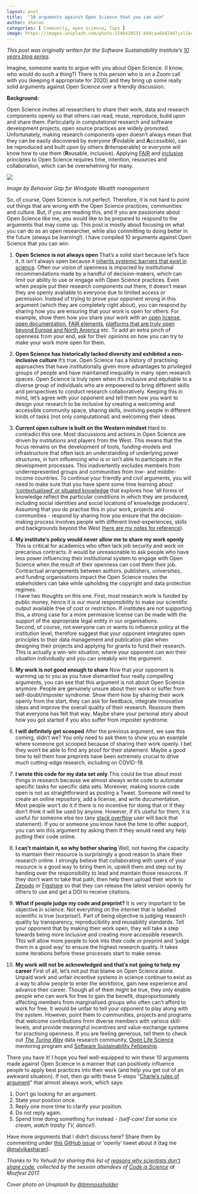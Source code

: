 ```yaml
---
layout: post
title:  "10 arguments against Open Science that you can win"
author: sharan
categories: [ Community, open science, Tips ]
image: https://images.unsplash.com/photo-1546410531-bb4caa6b424d?ixlib=rb-1.2.1&ixid=MXwxMjA3fDB8MHxwaG90by1wYWdlfHx8fGVufDB8fHw%3D&auto=format&fit=crop&w=1651&q=80
---
```


*This post was originally written for the Software Sustainability Institute’s [10 years blog series](https://www.software.ac.uk/blog/2020-12-17-ten-arguments-against-open-science-you-can-win).*

Imagine, someone wants to argue with you about Open Science. (I know, who would do such a thing?) There is this person who is on a Zoom call with you (keeping it appropriate for 2020) and they bring up some really solid arguments against Open Science over a friendly discussion.

**Background:**

Open Science invites all researchers to share their work, data and research components openly so that others can read, reuse, reproduce, build upon and share them. Particularly in computational research and software development projects, open source practices are widely promoted. Unfortunately, making research components open doesn’t always mean that they can be easily discovered by everyone (**F**indable and **A**ccessible), can be reproduced and built upon by others (**I**nteroperable) or everyone will know how to use them (**R**eusable, inclusive). Applying [FAIR](https://www.go-fair.org/fair-principles/) and [inclusive](https://ioppublishing.org/open-access-week-2019/inclusion-for-open-science/) principles to Open Science requires time, intention, resources and collaboration, which can be overwhelming for many.

![](https://www.software.ac.uk/sites/default/files/Malvikablog.png)

_Image by Behavior Gap for Windgate Wealth management_

So, of course, Open Science is not perfect. Therefore, it is not hard to point out things that are wrong with the Open Science practices, communities and culture. But, if you are reading this, and if you are passionate about Open Science like me, you would like to be prepared to respond to the arguments that may come up. This post is mostly about focusing on what you can do as an open researcher, while also committing to doing better in the future (always be learning!). I have compiled 10 arguments against Open Science that you can win:

1. **Open Science is not always open** 
That’s a solid start because let’s face it. It _isn’t_ always open because it [inherits systemic barriers that exist in science](https://www.americanscientist.org/article/open-science-isnt-always-open-to-all-scientists). Often our vision of openness is impacted by institutional recommendations made by a handful of decision-makers, which can limit our ability to use or engage with Open Science practices. Even when people put their research components out there, it doesn’t mean they are openly available to everyone due to limited access or permission. Instead of trying to prove your opponent wrong in this argument (which they are completely right about), you can respond by sharing how you are ensuring that your work is open for others. For example, show them how you share your work with an [open license](https://wiki.creativecommons.org/wiki/Open_license), [open documentation](https://opensource.com/article/20/3/documentation), [FAIR elements](https://fairplus.github.io/cookbook-dev/intro.html), [platforms that are truly open beyond Europe and North America](https://www.elsevier.com/connect/transition-to-open-access-creates-a-challenge-for-global-south) etc. To add an extra pinch of openness from your end, ask for their opinions on how you can try to make your work more open for them.
 
2. **Open Science has historically lacked diversity and exhibited a non-inclusive culture**
It’s true. Open Science has a history of practising approaches that have institutionally given more advantages to privileged groups of people and have maintained inequality in many open research spaces. Open Science is truly open when it’s inclusive and equitable to a diverse group of individuals who are empowered to bring different skills and perspectives to conduct research collaboratively. Keeping this in mind, let’s agree with your opponent and tell them how you want to design your research to be inclusive by creating a welcoming and accessible community space, sharing skills, involving people in different kinds of tasks (not only computational) and welcoming their ideas.
 
3. **Current open culture is built on the Western mindset**
Hard to contradict this one. Most discussions and actions in Open Science are driven by institutions and players from the West. This means that the focus remains on the development of tools, funding-models and infrastructure that often lack an understanding of underlying power structures, in turn influencing who is or isn’t able to participate in the development processes. This inadvertently excludes members from underrepresented groups and communities from low- and middle-income countries. To continue your friendly and civil arguments, you will need to make sure that you have spent some time learning about [‘contextualised’ or situated knowledge](http://ebooks.iospress.nl/publication/46639) that explores how ‘all forms of knowledge reflect the particular conditions in which they are produced, including social identities and social locations of knowledge producers’. Assuming that you do practise this in your work, projects and communities - respond by sharing how you ensure that the decision-making process involves people with different lived-experiences, skills and backgrounds beyond the West ([here are my notes for reference](https://zenodo.org/record/4051476#.X9JTi16nzOQ)).
 
4. **My institute’s policy would never allow me to share my work openly**
This is critical for academics who often lack job security and work on precarious contracts. It would be unreasonable to ask people who have less power influencing their institutional system to engage with Open Science when the result of their openness can cost them their job. Contractual arrangements between authors, publishers, universities, and funding organisations impact the Open Science routes the stakeholders can take while upholding the copyright and data protection regimes. \
I have two thoughts on this one. First, most research work is funded by public money, hence it is our moral responsibility to make our scientific output available free of cost or restriction. If institutes are not supporting this, a strong case for a more permissive license can be made with the support of the appropriate legal entity in our organisations. \
Second, of course, not everyone can or wants to influence policy at the institution level, therefore suggest that your opponent integrates open principles to their data management and publication plan when designing their projects and applying for grants to fund their research. This is actually a win-win situation, where your opponent can win their situation individually and you can sneakily win the argument.
 
5. **My work is not good enough to share**
Now that your opponent is warming up to you as you have dismantled four really compelling arguments, you can see that this argument is not about Open Science anymore. People are genuinely unsure about their work or suffer from self-doubt/imposter syndrome. Show them how by sharing their work openly from the start, they can ask for feedback, integrate innovative ideas and improve the overall quality of their research. Reassure them that everyone has felt that way. Maybe share your personal story about how you got started if you also suffer from imposter syndrome.
 
6. **I will definitely get scooped**
After the previous argument, we saw this coming, didn’t we? You only need to ask them to show you an example where someone got scooped because of sharing their work openly. I bet they won’t be able to find any proof for their statement. Maybe a good time to tell them how preprints have been extremely crucial to drive much cutting-edge research, including on COVID-19.
 
7. **I wrote this code for my data set only**
This could be true about most things in research because we almost always write code to automate specific tasks for specific data sets. Moreover, making source code open is not as straightforward as posting a Tweet. Someone will need to create an online repository, add a license, and write documentation. Most people won’t do it if there is no incentive for doing that or if they don’t think it will be used by anyone. However, if it’s useful for them, it is useful for someone else too (any [stack overflow](https://stackoverflow.com/) user will back that statement). If you or someone you know have the time to offer support, you can win this argument by asking them if they would need any help putting their code online.
 
8. **I can’t maintain it, so why bother sharing**
Well, not having the capacity to maintain their resource is surprisingly a good reason to share their research online. I strongly believe that collaborating with users of your resource is a good way to bring them in, upskill them and step out by handing over the responsibility to lead and maintain those resources. If they don’t want to take that path, then help them upload their work to [Zenodo](https://zenodo.org/) or [Figshare](https://figshare.com/) so that they can release the latest version openly for others to use and get a DOI to receive citations.
 
9. **What if people judge my code and preprint?**
It is very important to be objective in science. Not everything on the internet that is labelled scientific is true (surprise!). Part of being objective is judging research quality by transparency, reproducibility and reusability standards. Tell your opponent that by making their work open, they will take a step towards being more inclusive and creating more accessible research. This will allow more people to look into their code or preprint and ‘judge them in a good way’ to ensure the highest research quality. It takes some iterations before these processes start to make sense.
 
10. **My work will not be acknowledged and that’s not going to help my career**
First of all, let’s not put that blame on Open Science alone. Unpaid work and unfair incentive systems in science continue to exist as a way to allow people to enter the workforce, gain new experience and advance their career. Though all of them might be true, they only enable people who can work for free to gain the benefit, disproportionately affecting members from marginalised groups who often can’t afford to work for free. It would be unfair to tell your opponent to play along with the system. However, point them to communities, projects and programs that welcome contributions from diverse members with various skill-levels, and provide meaningful incentives and value-exchange systems for practising openness. If you are feeling generous, tell them to check out _[The Turing Way](https://the-turing-way.netlify.app/welcome)_ data research community, [Open Life Science](https://openlifesci.org/) mentoring program and [Software Sustainability Fellowship](https://software.ac.uk/).

There you have it! I hope you feel well-equipped to win these 10 arguments made against Open Science in a manner that can positively influence people to apply best practices into their work (and help you get out of an awkward situation). If not, then go with these 5-steps “[Charle’s rules of argument](https://geekfeminism.wikia.org/wiki/Charles%27_Rules_of_Argument)” that almost always work, which says:

1. Don’t go looking for an argument.
2. State your position once.
3. Reply one more time to clarify your position.
4. Do not reply again.
5. Spend time doing something fun instead - _(self-care! Eat some ice cream, watch trashy TV, dance!)_.

Have more arguments that I didn’t discuss here? Share them by commenting under [this GitHub issue](https://github.com/codeisscience/code-is-science/issues/97) or ‘openly’ tweet about it (tag me [@malvikasharan](https://twitter.com/MalvikaSharan)).

_Thanks to Yo Yehudi for sharing this list of [reasons why scientists don’t share code](https://github.com/codeisscience/code-is-science/tree/master/content/reasons), collected by the session attendees of [Code is Science](http://www.codeisscience.com/) at Mozfest 2017._

*Cover photo on Unsplash by [@timmossholder](https://unsplash.com/photos/WE_Kv_ZB1l0)*

